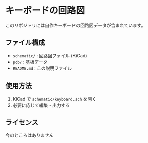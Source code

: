 # キーボードの回路図

このリポジトリには自作キーボードの回路図データが含まれています。

## ファイル構成
- `schematic/` : 回路図ファイル (KiCad)
- `pcb/` : 基板データ
- `README.md` : この説明ファイル

## 使用方法
1. KiCad で `schematic/keyboard.sch` を開く  
2. 必要に応じて編集・出力する  

## ライセンス
今のところはありません
